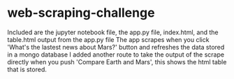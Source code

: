 # web-scraping-challenge

Included are the jupyter notebook file, the app.py file, index.html, and the table.html output from the app.py file
The app scrapes when you click 'What's the lastest news about Mars?' button and refreshes the data stored in a mongo database
I added another route to take the output of the scrape directly when you push 'Compare Earth and Mars', this shows the html table that is stored. 